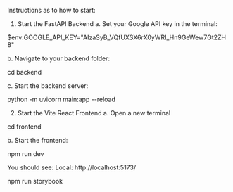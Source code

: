 Instructions as to how to start:
1. Start the FastAPI Backend
a. Set your Google API key in the terminal:

$env:GOOGLE_API_KEY="AIzaSyB_VQfUXSX6rX0yWRI_Hn9GeWew7Gt2ZH8"

b. Navigate to your backend folder:

cd backend

c. Start the backend server:

python -m uvicorn main:app --reload

2. Start the Vite React Frontend
a. Open a new terminal

cd frontend

b. Start the frontend:

npm run dev

You should see:
Local: http://localhost:5173/




npm run storybook
